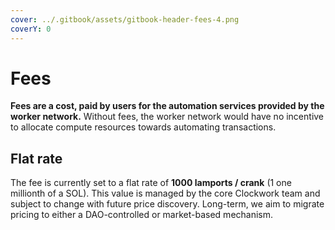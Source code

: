 ```yaml
---
cover: ../.gitbook/assets/gitbook-header-fees-4.png
coverY: 0
---
```


# Fees

**Fees are a cost, paid by users for the automation services provided by the worker network.** Without fees, the worker network would have no incentive to allocate compute resources towards automating transactions.

## Flat rate

The fee is currently set to a flat rate of **1000 lamports / crank** (1 one millionth of a SOL). This value is managed by the core Clockwork team and subject to change with future price discovery. Long-term, we aim to migrate pricing to either a DAO-controlled or market-based mechanism.
